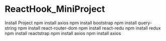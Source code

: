 # ReactHook_MiniProject

Install Project
npm install axios
npm install bootstrap
npm install query-string
npm install react-router-dom
npm install react-redu
npm install redux
npm install reactstrap
npm install axios
npm install axios